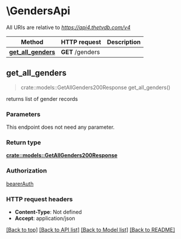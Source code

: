# \GendersApi

All URIs are relative to *https://api4.thetvdb.com/v4*

Method | HTTP request | Description
------------- | ------------- | -------------
[**get_all_genders**](GendersApi.md#get_all_genders) | **GET** /genders | 



## get_all_genders

> crate::models::GetAllGenders200Response get_all_genders()


returns list of gender records

### Parameters

This endpoint does not need any parameter.

### Return type

[**crate::models::GetAllGenders200Response**](getAllGenders_200_response.md)

### Authorization

[bearerAuth](../README.md#bearerAuth)

### HTTP request headers

- **Content-Type**: Not defined
- **Accept**: application/json

[[Back to top]](#) [[Back to API list]](../README.md#documentation-for-api-endpoints) [[Back to Model list]](../README.md#documentation-for-models) [[Back to README]](../README.md)

